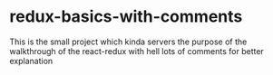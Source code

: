 # redux-basics-with-comments
This is the small project which kinda servers the purpose of the walkthrough of the react-redux with hell lots of comments for better explanation
